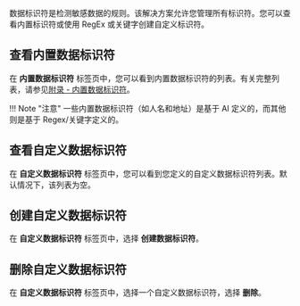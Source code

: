 数据标识符是检测敏感数据的规则。该解决方案允许您管理所有标识符。您可以查看内置标识符或使用 RegEx 或关键字创建自定义标识符。

## 查看内置数据标识符
在 **内置数据标识符** 标签页中，您可以看到内置数据标识符的列表。有关完整列表，请参见[附录 - 内置数据标识符](appendix-built-in-identifiers.md)。

!!! Note "注意"
    一些内置数据标识符（如人名和地址）是基于 AI 定义的，而其他则是基于 Regex/关键字定义的。

## 查看自定义数据标识符
在 **自定义数据标识符** 标签页中，您可以看到您定义的自定义数据标识符列表。默认情况下，该列表为空。

## 创建自定义数据标识符
在 **自定义数据标识符** 标签页中，选择 **创建数据标识符**。

## 删除自定义数据标识符
在 **自定义数据标识符** 标签页中，选择一个自定义数据标识符，选择 **删除**。
